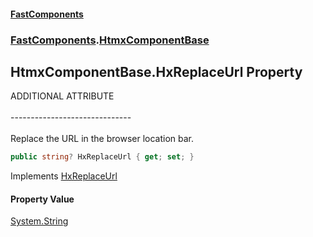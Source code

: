 #### [FastComponents](FastComponents.md 'FastComponents')
### [FastComponents](FastComponents.md 'FastComponents').[HtmxComponentBase](FastComponents.HtmxComponentBase.md 'FastComponents.HtmxComponentBase')

## HtmxComponentBase.HxReplaceUrl Property

ADDITIONAL ATTRIBUTE<br/>  
------------------------------<br/>  
Replace the URL in the browser location bar.

```csharp
public string? HxReplaceUrl { get; set; }
```

Implements [HxReplaceUrl](FastComponents.IHxAdditionalAttributes.HxReplaceUrl.md 'FastComponents.IHxAdditionalAttributes.HxReplaceUrl')

#### Property Value
[System.String](https://docs.microsoft.com/en-us/dotnet/api/System.String 'System.String')